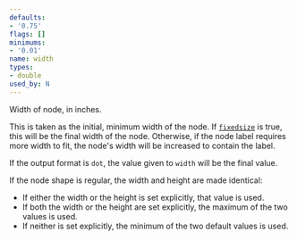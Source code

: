 ```yaml
---
defaults:
- '0.75'
flags: []
minimums:
- '0.01'
name: width
types:
- double
used_by: N
---
```

Width of node, in inches.

This is taken as the initial, minimum width of the node. If
[`fixedsize`](#d:fixedsize) is true, this will be the final width of the
node. Otherwise, if the node label requires more width to fit, the node's
width will be increased to contain the label.

If the output format is `dot`, the value given to `width` will be the final
value.

If the node shape is regular, the width and height are made identical:

* If either the width or the height is set explicitly, that value is used.
* If both the width or the height are set explicitly, the maximum of the two values is used.
* If neither is set explicitly, the minimum of the two default values is used.
